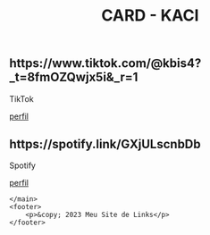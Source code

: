 <!DOCTYPE html>
<html lang="en">
<head>
    <meta charset="UTF-8">
    <meta name="viewport" content="width=device-width, initial-scale=1.0">
    <link rel="stylesheet" href="styles.css">
</head>
<body>
    <header>
        <h1>CARD - KACI</h1>
    </header>
    <main>
        <div class="card">
            <h2> https://www.tiktok.com/@kbis4?_t=8fmOZQwjx5i&_r=1 </h2>
            <p>TikTok</p>
            <a href="#">perfil</a>
        </div>
        <div class="card">
            <h2>https://spotify.link/GXjULscnbDb</h2>
            <p>Spotify</p>
            <a href="#">perfil</a>
        </div>
    
    </main>
    <footer>
        <p>&copy; 2023 Meu Site de Links</p>
    </footer>
</body>
</html>
